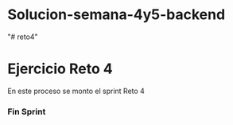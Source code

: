 # Solucion-semana-4y5-backend
"# reto4" 
# Ejercicio Reto 4
En este proceso se monto el sprint Reto 4
### Fin Sprint
